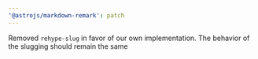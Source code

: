 ```yaml
---
'@astrojs/markdown-remark': patch
---
```


Removed `rehype-slug` in favor of our own implementation. The behavior of the slugging should remain the same
